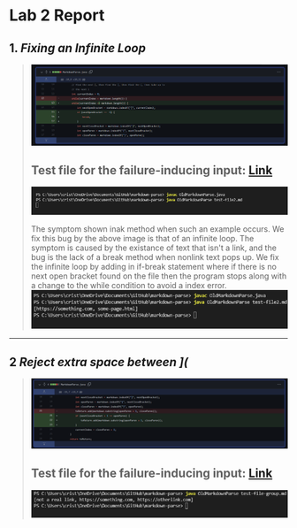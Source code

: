 # **Lab 2 Report**
## 1. *Fixing an Infinite Loop*
> ![Code_Change_Diff1](https://github.com/quistian241/cse15l-lab-reports/blob/main/lab_2_images/VSCode2.png?raw=true) 
> ## Test file for the failure-inducing input: [Link](https://github.com/quistian241/markdown-parse/blob/main/test-file2.md)
> ![Symptom_of_Fail1](https://github.com/quistian241/cse15l-lab-reports/blob/main/lab_2_images/VSCode2_before.png?raw=true)
>
> The symptom shown inak method when such an example occurs. We fix this bug by  the above image is that of an infinite loop. The symptom is caused by the existance of text that isn't a link, and the bug is the lack of a break method when nonlink text pops up. We fix the infinite loop by adding in if-break statement where if there is no next open bracket found on the file then the program stops along with a change to the while condition to avoid a index error. 
> ![Symptom_of_Fix1](https://github.com/quistian241/cse15l-lab-reports/blob/main/lab_2_images/VSCode2_after.png?raw=true)
---

## 2 *Reject extra space between ](*
> ![Code_Change_Diff2](https://github.com/quistian241/cse15l-lab-reports/blob/main/lab_2_images/VSCode3.png?raw=true) 
> ## Test file for the failure-inducing input: [Link](https://github.com/quistian241/markdown-parse/blob/main/test-file2.md)
> ![Symptom_of_Fail2](https://github.com/quistian241/cse15l-lab-reports/blob/main/lab_2_images/VSCode3_before.png?raw=true)
>